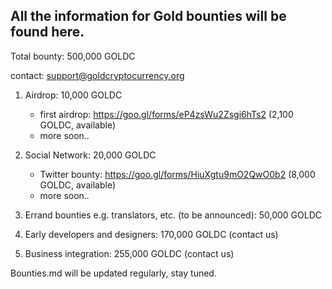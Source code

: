 ## All the information for Gold bounties will be found here. 

Total bounty: 500,000 GOLDC

contact: support@goldcryptocurrency.org

1. Airdrop: 10,000 GOLDC

	- first airdrop: https://goo.gl/forms/eP4zsWu2Zsgi6hTs2 (2,100 GOLDC, available)
	- more soon..

2. Social Network: 20,000 GOLDC
	
	- Twitter bounty: https://goo.gl/forms/HiuXgtu9mO2QwO0b2 (8,000 GOLDC, available)
	- more soon..

3. Errand bounties e.g. translators, etc. (to be announced): 50,000 GOLDC
4. Early developers and designers: 170,000 GOLDC (contact us)
5. Business integration: 255,000 GOLDC (contact us)

Bounties.md will be updated regularly, stay tuned.